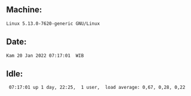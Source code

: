 ## Machine:
```
Linux 5.13.0-7620-generic GNU/Linux
```
## Date:
```
Kam 20 Jan 2022 07:17:01  WIB
```
## Idle:
```
 07:17:01 up 1 day, 22:25,  1 user,  load average: 0,67, 0,28, 0,22
```
